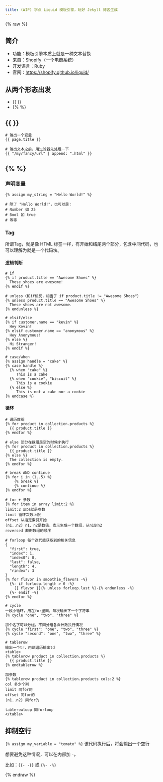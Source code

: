 ```yaml
---
title: (WIP) 学点 Liquid 模板引擎，玩好 Jekyll 博客生成
---
```


{% raw %}
## 简介
- 功能：模板引擎本质上就是一种文本替换
- 来自：Shopify（一个电商系统）
- 开发语言：Ruby
- 官网：https://shopify.github.io/liquid/

## 从两个形态出发
- {{ }}
- {% %}

## {{ }}
```liquid
# 输出一个变量
{{ page.title }}

# 输出文本之前，用过滤器先处理一下
{{ "/my/fancy/url" | append: ".html" }}
```

## {% %}
### 声明变量
```liquid
{% assign my_string = "Hello World!" %}

# 除了 "Hello World!"，也可以是：
# Number 如 25
# Bool 如 true
# 等等
```
### Tag
所谓Tag，就是像 HTML 标签一样，有开始和结尾两个部分，包含中间代码，也可以理解为就是一个代码块。

#### 逻辑判断
```liquid
# if
{% if product.title == "Awesome Shoes" %}
  These shoes are awesome!
{% endif %}

# unless（和if相反，相当于 if product.title != "Awesome Shoes"）
{% unless product.title == "Awesome Shoes" %}
  These shoes are not awesome.
{% endunless %}

# elsif/else
{% if customer.name == "kevin" %}
  Hey Kevin!
{% elsif customer.name == "anonymous" %}
  Hey Anonymous!
{% else %}
  Hi Stranger!
{% endif %}

# case/when
{% assign handle = "cake" %}
{% case handle %}
  {% when "cake" %}
     This is a cake
  {% when "cookie", "biscuit" %}
     This is a cookie
  {% else %}
     This is not a cake nor a cookie
{% endcase %}
```
#### 循环
```liquid
# 遍历数组
{% for product in collection.products %}
  {{ product.title }}
{% endfor %}

# else 部分在数组是空的时候才执行
{% for product in collection.products %}
  {{ product.title }}
{% else %}
  The collection is empty.
{% endfor %}

# break AND continue
{% for i in (1..5) %}
	{% break %}
	{% continue %}
{% endfor %}

# for + 参数
{% for item in array limit:2 %}
limit:2 部分就是参数
limit 循环次数上限
offset 从指定索引开始
(n1..n2) n1、n2是数值，表示生成一个数组，从n1到n2
reversed 颠倒数组的顺序

# forloop 每个迭代能获取到的相关信息
{
  "first": true,
  "index": 1,
  "index0": 0,
  "last": false,
  "length": 4,
  "rindex": 3
}
{% for flavor in smoothie_flavors -%}
  {%- if forloop.length > 0 -%}
    {{ flavor }}{% unless forloop.last %}-{% endunless -%}
  {%- endif -%}
{% endfor %}

# cycle
一段小循环，用在for里面，每次输出下一个字符串
{% cycle "one", "two", "three" %}

加个名字可以分组，不同分组各自计数执行情况
{% cycle "first": "one", "two", "three" %}
{% cycle "second": "one", "two", "three" %}

# tablerow
输出一个tr，内部遍历输出td
<table>
{% tablerow product in collection.products %}
  {{ product.title }}
{% endtablerow %}

加参数
{% tablerow product in collection.products cols:2 %}
col 多少个列
limit 同for的
offset 同for的
(n1..n2) 同for的

tablerowloop 同forloop
</table>
```

## 抑制空行
`{% assign my_variable = "tomato" %}`
该代码执行后，将会输出一个空行

想要避免这种情况，可以在内部加 `-`。

比如：`{{- -}}` 或 `{%- -%}`

{% endraw %}